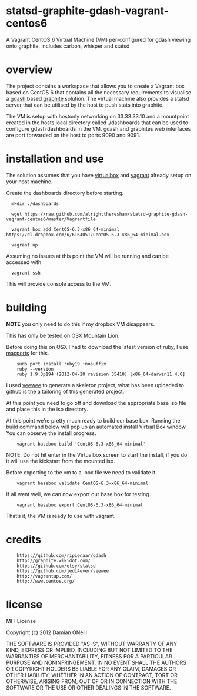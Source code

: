 statsd-graphite-gdash-vagrant-centos6
=====================================

A Vagrant CentOS 6 Virtual Machine (VM) per-configured for gdash viewing onto graphite, includes carbon, whisper and statsd

overview
========

The project contains a workspace that allows you to create a Vagrant box based on CentOS 6 that contains all the necessary requirements to visualise a [gdash](https://github.com/ripienaar/gdash) based [graphite](http://graphite.wikidot.com/) solution.  The virtual machine also provides a statsd server that can be utilised by the host to push stats into graphite.  

The VM is setup with hostonly networking on 33.33.33.10 and a mountpoint created in the hosts local directory called ./dashboards that can be used to configure gdash dashboards in the VM.  gdash and graphites web interfaces are port forwarded on the host to ports 9090 and 9091.


installation and use
========

The solution assumes that you have [virtualbox](https://www.virtualbox.org/) and [vagrant](http://vagrantup.com/) already setup on your host machine.

Create the dashboards directory before starting.

      mkdir ./dashboards

      wget https://raw.github.com/alrighttheresham/statsd-graphite-gdash-vagrant-centos6/master/Vagrantfile

      vagrant box add CentOS-6.3-x86_64-minimal https://dl.dropbox.com/u/6164051/CentOS-6.3-x86_64-minimal.box 

      vagrant up 

Assuming no issues at this point the VM will be running and can be accessed with 

      vagrant ssh

This will provide console access to the VM.


building
========

**NOTE** you only need to do this if my dropbox VM disappears.

This has only be tested on OSX Mountain Lion.  

Before doing this on OSX I had to download the latest version of ruby, I use [macports](http://www.macports.org/) for this. 

        sudo port install ruby19 +nosuffix
        ruby --version
        ruby 1.9.3p194 (2012-04-20 revision 35410) [x86_64-darwin11.4.0]

I used [veewee](https://github.com/jedi4ever/veewee) to generate a skeleton project, what has been uploaded to github is the a tailoring of this generated project.

At this point you need to go off and download the appropriate base iso file and place this in the iso directory.

At this point we’re pretty much ready to build our base box. Running the build command below will pop up an automated install Virtual Box window. You can observe the install progress.

        vagrant basebox build 'CentOS-6.3-x86_64-minimal'

NOTE: Do not hit enter in the Virtualbox screen to start the install, if you do it will use the kickstart from the mounted iso.

Before exporting to the vm to a .box file we need to validate it.

        vagrant basebox validate CentOS-6.3-x86_64-minimal 

If all went well, we can now export our base box for testing.

        vagrant basebox export CentOS-6.3-x86_64-minimal

That’s it, the VM is ready to use with vagrant.


credits
=======

        https://github.com/ripienaar/gdash
        http://graphite.wikidot.com/
        https://github.com/etsy/statsd
        https://github.com/jedi4ever/veewee
        http://vagrantup.com/
        http://www.centos.org/


license 
========

MIT License

Copyright (c) 2012 Damian ONeill

THE SOFTWARE IS PROVIDED "AS IS", WITHOUT WARRANTY OF ANY KIND,
EXPRESS OR IMPLIED, INCLUDING BUT NOT LIMITED TO THE WARRANTIES OF
MERCHANTABILITY, FITNESS FOR A PARTICULAR PURPOSE AND
NONINFRINGEMENT. IN NO EVENT SHALL THE AUTHORS OR COPYRIGHT HOLDERS BE LIABLE FOR ANY CLAIM, DAMAGES OR OTHER LIABILITY, WHETHER IN AN ACTION OF CONTRACT, TORT OR OTHERWISE, ARISING FROM, OUT OF OR IN CONNECTION WITH THE SOFTWARE OR THE USE OR OTHER DEALINGS IN THE SOFTWARE.